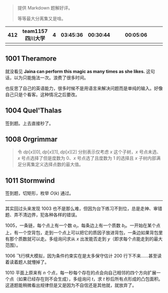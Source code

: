 > 提供 Markdown 题解好评。
>
> 等等最大分离集又是啥。

| 412 | team1157 四川大学 | 4   | 03:45:36 | 00:30:44 |     |     | 00:05:06 |     |     |     | 01:39:45 (-1) |     |     | 00:50:01 (-1) |
| --- | ----------------- | --- | -------- | -------- | --- | --- | -------- | --- | --- | --- | ------------- | --- | --- | ------------- |
|     |                   |     |          |          |     |     |          |     |     |     |               |     |     |               |

## 1001 Theramore

就没看见 **Jaina can perform this magic as many times as she likes.** 这句话，以为只能施法一次。浪费了很多时间。

也反思了自己的英语能力，很多时候不是用语言来解决问题而是单纯的输入。好像自己只是个看客。这种情况之后要改。

## 1004 Quel'Thalas

签到题。上去直接秒了。

## 1008 Orgrimmar

> 令 $dp[x][0],dp[x][1],dp[x][2]$ 分别表示仅考虑 $x$ 这个子树，$x$ 号点未选、$x$ 号点选择了但是度数为 $0$、$x$ 号点选了且度数为 $1$ 的选择且 $x$ 子树内部满足分离集定义选择点数的最大值。

## 1011 Stormwind

签到题，切矩形，枚举 $O(k)$ 通过。

---

其实回过头来发现 1003 也不是那么难，但因为台下练习不到位，总是走神、审错题、弄不清边界，犯各种各样的错误。

1005，一条链，每个点上有一个数 $a_i$，每条边上有一个质数 $b_i$。一开始在某个点上，有一个空背包，走到一个点上可以把它的质因子放进背包，一条边如果背包里有那个质数就可以走。多组询问求从 $x$ 出发能否走到 $y$（即求每个点能走到的最大范围）。

1006 飞行棋大模拟，因为条件约束实在是太多保守估计 200 行下不来……甚至读着读着题人就懵掉了。

1010 平面上原来有 $n$ 个点，每一秒每个存在的点会向自己相邻的四个方向扩展一个点（如果已经存在则不会生成），多组询问 $t$，求 $t$ 秒后所有点形成的凸包面积。这道题能稍微看出规律但是又是因为不自信还是其他就，就放弃了。
